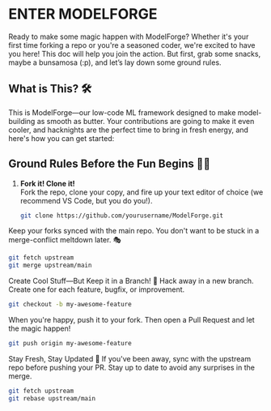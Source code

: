 # ENTER MODELFORGE

Ready to make some magic happen with ModelForge? Whether it's your first time forking a repo or you're a seasoned coder, we're excited to have you here! This doc will help you join the action. But first, grab some snacks, maybe a bunsamosa (:p), and let’s lay down some ground rules.

## What is This? 🛠️

This is ModelForge—our low-code ML framework designed to make model-building as smooth as butter. Your contributions are going to make it even cooler, and hacknights are the perfect time to bring in fresh energy, and here's how you can get started:

## Ground Rules Before the Fun Begins 🧑‍💻

1. **Fork it! Clone it!**  
   Fork the repo, clone your copy, and fire up your text editor of choice (we recommend VS Code, but you do you!).

   ```bash
   git clone https://github.com/yourusername/ModelForge.git
   ```

Keep your forks synced with the main repo. You don't want to be stuck in a merge-conflict meltdown later. 🎭
```bash
git fetch upstream
git merge upstream/main
```
Create Cool Stuff—But Keep it in a Branch! 🌱
Hack away in a new branch. Create one for each feature, bugfix, or improvement.
```bash
git checkout -b my-awesome-feature
```
When you're happy, push it to your fork. Then open a Pull Request and let the magic happen!
```bash
git push origin my-awesome-feature
```

Stay Fresh, Stay Updated 🔄
If you've been away, sync with the upstream repo before pushing your PR. Stay up to date to avoid any surprises in the merge.

```bash
git fetch upstream
git rebase upstream/main
```

